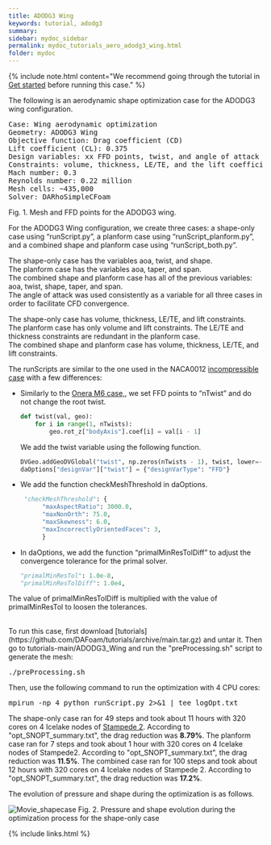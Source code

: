 ```yaml
---
title: ADODG3 Wing
keywords: tutorial, adodg3
summary: 
sidebar: mydoc_sidebar
permalink: mydoc_tutorials_aero_adodg3_wing.html
folder: mydoc
---
```


{% include note.html content="We recommend going through the tutorial in [Get started](mydoc_get_started_download_docker.html) before running this case." %}

The following is an aerodynamic shape optimization case for the ADODG3 wing configuration.

<pre>
Case: Wing aerodynamic optimization 
Geometry: ADODG3 Wing
Objective function: Drag coefficient (CD)
Lift coefficient (CL): 0.375
Design variables: xx FFD points, twist, and angle of attack for the shape-only case (total: 126).
Constraints: volume, thickness, LE/TE, and the lift coefficient (total number: 764)
Mach number: 0.3
Reynolds number: 0.22 million
Mesh cells: ~435,000
Solver: DARhoSimpleCFoam
</pre>

Fig. 1. Mesh and FFD points for the ADODG3 wing.

For the ADODG3 Wing configuration, we create three cases: a shape-only case using “runScript.py”, a planform case using “runScript_planform.py”, and a combined shape and planform case using “runScript_both.py”.

The shape-only case has the variables aoa, twist, and shape.<br>
The planform case has the variables aoa, taper, and span. <br>
The combined shape and planform case has all of the previous variables: aoa, twist, shape, taper, and span. <br>
The angle of attack was used consistently as a variable for all three cases in order to facilitate CFD convergence. 
<br>

The shape-only case has volume, thickness, LE/TE, and lift constraints.<br>
The planform case has only volume and lift constraints. The LE/TE and thickness constraints are redundant in the planform case.<br>
The combined shape and planform case has volume, thickness, LE/TE, and lift constraints. 

The runScripts are similar to the one used in the NACA0012 [incompressible case](mydoc_tutorials_naca0012_incompressible.html) with a few differences:

- Similarly to the [Onera M6 case,](mydoc_tutorials_aero_m6.html), we set FFD points to “nTwist” and do not change the root twist. 

  ```python
  def twist(val, geo):
      for i in range(1, nTwists):
          geo.rot_z["bodyAxis"].coef[i] = val[i - 1]
  ```
  
  We add the twist variable using the following function.

  ```python
  DVGeo.addGeoDVGlobal("twist", np.zeros(nTwists - 1), twist, lower=-10.0, upper=10.0, scale=1.0)
  daOptions["designVar"]["twist"] = {"designVarType": "FFD"}
  ```

- We add the function checkMeshThreshold in daOptions.
  ```python
   "checkMeshThreshold": {
        "maxAspectRatio": 3000.0,
        "maxNonOrth": 75.0,
        "maxSkewness": 6.0,
        "maxIncorrectlyOrientedFaces": 3, 
        }
   ```

- In daOptions, we add the function “primalMinResTolDiff” to adjust the convergence tolerance for the primal solver. 

  ```python
  "primalMinResTol": 1.0e-8,
  "primalMinResTolDiff": 1.0e4,
  ```
  
The value of primalMinResTolDiff is multiplied with the value of primalMinResTol to loosen the tolerances. 

<br>
To run this case, first download [tutorials](https://github.com/DAFoam/tutorials/archive/main.tar.gz) and untar it. Then go to tutorials-main/ADODG3_Wing and run the "preProcessing.sh" script to generate the mesh:

<pre>
./preProcessing.sh
</pre>

Then, use the following command to run the optimization with 4 CPU cores:

<pre>
mpirun -np 4 python runScript.py 2>&1 | tee logOpt.txt
</pre>

The shape-only case ran for 49 steps and took about 11 hours with 320 cores on 4 Icelake nodes of [Stampede 2](https://portal.xsede.org/tacc-stampede2). According to "opt_SNOPT_summary.txt", the drag reduction was **8.79%**.
The planform case ran for 7 steps and took about 1 hour with 320 cores on 4 Icelake nodes of Stampede2. According to "opt_SNOPT_summary.txt", the drag reduction was **11.5%**.
The combined case ran for 100 steps and took about 12 hours with 320 cores on 4 Icelake nodes of Stampede 2. According to "opt_SNOPT_summary.txt", the drag reduction was **17.2%**.

The evolution of pressure and shape during the optimization is as follows.

![Movie_shapecase](https://user-images.githubusercontent.com/106775921/184717033-aba631c2-b29a-4c23-919c-474c5c8db5b2.gif)
Fig. 2. Pressure and shape evolution during the optimization process for the shape-only case

{% include links.html %}


